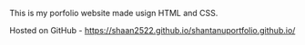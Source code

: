 This is my porfolio website made usign HTML and CSS.

Hosted on GitHub - https://shaan2522.github.io/shantanuportfolio.github.io/

